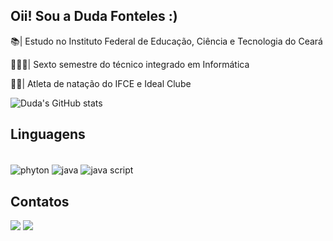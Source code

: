 ## Oii! Sou a Duda Fonteles :)
📚| Estudo no Instituto Federal de Educação, Ciência e Tecnologia do Ceará

👩🏻‍🏫| Sexto semestre do técnico integrado em Informática

🏊‍♀️| Atleta de natação do IFCE e Ideal Clube


 

![Duda's GitHub stats](https://github-readme-stats.vercel.app/api?username=dudafonteles&show_icons=true&theme=radical)


## Linguagens
<div style="display: inline_block"><br>
<img align= "center" alt= "phyton" src= "https://img.shields.io/badge/Python-14354C?style=for-the-badge&logo=python&logoColor=white" /> 
<img align= "center" alt= "java" src= "https://img.shields.io/badge/Java-ED8B00?style=for-the-badge&logo=openjdk&logoColor=white" />
<img align= "center" alt= "java script" src= "https://img.shields.io/badge/JavaScript-323330?style=for-the-badge&logo=javascript&logoColor=F7DF1E"/>
  
 
<div> 


 ## Contatos
 <div <a href="https://instagram.com/_dudah.fonteles_" target="_blank"><img src="https://img.shields.io/badge/-Instagram-%23E4405F?style=for-the-badge&logo=instagram&logoColor=white" target="_blank"></a>
   <a href="eduarda.fonteles09@aluno.ifce.edu.br" target = "_blank"> <img src="https://img.shields.io/badge/Gmail-D14836?style=for-the-badge&logo=gmail&logoColor=white"
/></a>
 	 
  
</div>

